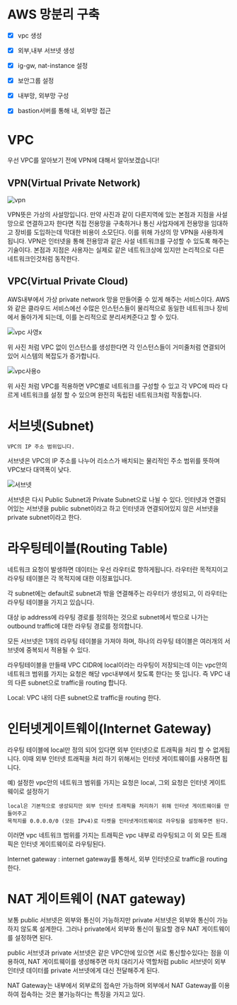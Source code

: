 # AWS 망분리 구축

- [x] vpc 생성
- [x] 외부,내부 서브넷 생성
- [x] ig-gw, nat-instance 설정
- [x] 보안그룹 설정
- [x] 내부망, 외부망 구성
- [x] bastion서버를 통해 내, 외부망 접근





# VPC

우선 VPC를 알아보기 전에 VPN에 대해서 알아보겠습니다!


## VPN(Virtual Private Network)


![vpn](https://user-images.githubusercontent.com/68090443/188599991-2216543b-7651-49bf-94c4-7dae639b0913.PNG)


VPN뜻은 가상의 사설망입니다. 만약 사진과 같이 다른지역에 있는 본점과 지점을 사설망으로 연결하고자 한다면 직접 전용망을 구축하거나 통신 사업자에게 전용망을 임대하고 장비를 도입하는데 막대한 비용이 소모딘다. 이를 위해 가상의 망 VPN을 사용하게 됩니다. VPN은 인터넷을 통해 전용망과 같은 사설 네트워크를 구성할 수 있도록 해주는 기술이다. 본점과 지점은 사용자는 실제로 같은 네트워크상에 있지만 논리적으로 다른 네트워크인것처럼 동작한다.

## VPC(Virtual Private Cloud)

AWS내부에서 가상 private network 망을 만들어줄 수 있게 해주는 서비스이다. AWS와 같은 클라우드 서비스에선 수많은 인스턴스들이 물리적으로 동일한 네트워크나 장비에서 돌아가게 되는데, 이를 논리적으로 분리셔켜준다고 할 수 있다.


![vpc 사영x](https://user-images.githubusercontent.com/68090443/188600018-260d76bd-f11a-46d2-b1c5-45420e878613.PNG)

위 사진 처럼 VPC 없이 인스턴스를 생성한다면 각 인스턴스들이 거미줄처럼 연결되어있어 시스템의 복잡도가 증가합니다.

![vpc사용o](https://user-images.githubusercontent.com/68090443/188600038-39f63de6-96a5-4536-8466-496db88e6ee6.PNG)

위 사진 처럼 VPC를 적용하면 VPC별로 네트워크를 구성할 수 있고 각 VPC에 따라 다르게 네트워크를 설정 할 수 있으며 완전히 독립된 네트워크처럼 작동합니다.



# 서브넷(Subnet)

    VPC의 IP 주소 범위입니다. 


서브넷은 VPC의 IP 주소를 나누어 리소스가 배치되는 물리적인 주소 범위를 뜻하며  VPC보다 대역폭이 낮다.


![서브넷](https://user-images.githubusercontent.com/68090443/188601115-44f6043b-edcf-4fb7-87b2-63bf88d73583.PNG)


서브넷은 다시 Public Subnet과 Private Subnet으로 나뉠 수 있다. 인터넷과 연결되어있는 서브넷을 public subnet이라고 하고 인터넷과 연결되어있지 않은 서브넷을 private subnet이라고 한다.



# 라우팅테이블(Routing Table)

네트워크 요청이 발생하면 데이터는 우선 라우터로 향하게됩니다. 라우터란 목적지이고 라우팅 테이블은 각 목적지에 대한 이정표입니다.

각 subnet에는 default로 subnet과 밖을 연결해주는 라우터가 생성되고, 이 라우터는 라우팅 테이블을 가지고 있습니다. 

대상 ip address에 라우팅 경로를 정의하는 것으로 subnet에서 밖으로 나가는 outbound traffic에 대한 라우팅 경로를 정의합니다. 

모든 서브넷은 1개의 라우팅 테이블을 가져야 하며, 하나의 라우팅 테이블은 여러개의 서브넷에 중복되서 적용될 수 있다.


라우팅테이블을 만들때 VPC CIDR에 local이라는 라우팅이 저장되는데 이는 vpc안의 네트워크 범위를 가지는 요청은 해당 vpc내부에서 찾도록 한다는 뜻 입니다. 즉 VPC 내의 다른 subnet으로 traffic을 routing 합니다. 



Local: VPC 내의 다른 subnet으로 traffic을 routing 한다.


# 인터넷게이트웨이(Internet Gateway) 

라우팅 테이블에 local만 정의 되어 있다면 외부 인터넷으로 트래픽을 처리 할 수 없게됩니다. 이때 외부 인터넷 트래픽을 처리 하기 위해서는 인터넷 게이트웨이를 사용하면 됩니다.

예) 설정한 vpc안의 네트워크 범위를 가지는 요청은 local, 그외 요청은 인터넷 게이트웨이로 설정하기


    local은 기본적으로 생성되지만 외부 인터넷 트래픽을 처리하기 위해 인터넷 게이트웨이를 만들어주고
    목적지를 0.0.0.0/0 (모든 IPv4)로 타켓을 인터넷게이트웨이로 라우팅을 설정해주면 된다.


이러면 vpc 네트워크 범위를 가지는 트래픽은 vpc 내부로 라우팅되고 이 외 모든 트래픽은 인터넷 게이트웨이로 라우팅된다.


Internet gateway : internet gateway를 통해서, 외부 인터넷으로 traffic을 routing 한다.


# NAT 게이트웨이 (NAT gateway)

보통 public 서브넷은 외부와 통신이 가능하지만 private 서브넷은 외부와 통신이 가능하지 않도록 설계한다.
그러나 private에서 외부와 통신이 필요할 경우 NAT 게이트웨이를 설정하면 된다.

public 서브넷과 private 서브넷은 같은 VPC안에 있으면 서로 통신할수있다는 점을 이용하여, NAT 게이트웨이를 생성해주면 마치 대리기사 역할처럼 public 서브넷이 외부 인터넷 데이터를 private 서브넷에게 대신 전달해주게 된다.

NAT Gateway는 내부에서 외부로의 접속만 가능하며 외부에서 NAT Gateway를 이용하여 접속하는 것은 불가능하다는 특징을 가지고 있다. 










